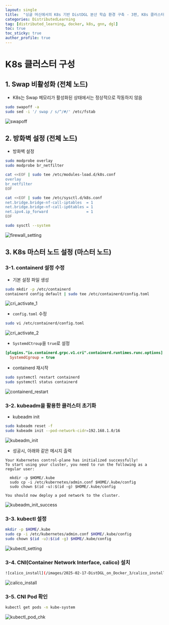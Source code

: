 ```yaml
---
layout: single
title:  "싱글 머신에서의 K8s 기반 DistDGL 분산 학습 환경 구축 - 3편, K8s 클러스터 구성"
categories: DistributedLearning
tag: [distributed_learning, docker, k8s, gnn, dgl]
toc: true
toc_sticky: true
author_profile: true
---
```


# K8s 클러스터 구성
## 1. Swap 비활성화 (전체 노드)
- K8s는 Swap 메모리가 활성화된 상태에서는 정상적으로 작동하지 않음

```bash
sudo swapoff -a
sudo sed -i '/ swap / s/^/#/' /etc/fstab
```

![swapoff](/images/2025-02-17-DistDGL_on_Docker_3/swapoff.png)

## 2. 방화벽 설정 (전체 노드)
- 방화벽 설정

```bash
sudo modprobe overlay
sudo modprobe br_netfilter

cat <<EOF | sudo tee /etc/modules-load.d/k8s.conf
overlay
br_netfilter
EOF

cat <<EOF | sudo tee /etc/sysctl.d/k8s.conf
net.bridge.bridge-nf-call-iptables  = 1
net.bridge.bridge-nf-call-ip6tables = 1
net.ipv4.ip_forward                 = 1
EOF

sudo sysctl --system
```

![firewall_setting](/images/2025-02-17-DistDGL_on_Docker_3/firewall_setting.png)

## 3. K8s 마스터 노드 설정 (마스터 노드)
### 3-1. containerd 설정 수정
- 기본 설정 파일 생성

```bash
sudo mkdir -p /etc/containerd
containerd config default | sudo tee /etc/containerd/config.toml
```

![cri_activate_1](/images/2025-02-17-DistDGL_on_Docker_3/cri_activate_1.png)

- `config.toml` 수정

```bash
sudo vi /etc/containerd/config.toml
```

![cri_activate_2](/images/2025-02-17-DistDGL_on_Docker_3/cri_activate_2.png)

- `SystemdCtroup`을 `true`로 설정

```ini
[plugins."io.containerd.grpc.v1.cri".containerd.runtimes.runc.options]
  SystemdCgroup = true
```

- containerd 재시작

```bash
sudo systemctl restart containerd
sudo systemctl status containerd
```

![containerd_restart](/images/2025-02-17-DistDGL_on_Docker_3/containerd_restart.png)

### 3-2. kubeadm을 활용한 클러스터 초기화
- kubeadm init

```bash
sudo kubeadm reset -f
sudo kubeadm init --pod-network-cidr=192.168.1.0/16
```

![kubeadm_init](/images/2025-02-17-DistDGL_on_Docker_3/kubeadm_init.png)

- 성공시, 아래와 같은 메시지 출력

```
Your Kubernetes control-plane has initialized successfully!
To start using your cluster, you need to run the following as a regular user:

  mkdir -p $HOME/.kube
  sudo cp -i /etc/kubernetes/admin.conf $HOME/.kube/config
  sudo chown $(id -u):$(id -g) $HOME/.kube/config

You should now deploy a pod network to the cluster.
```

![kubeadm_init_success](/images/2025-02-17-DistDGL_on_Docker_3/kubeadm_init_success.png)

### 3-3. kubectl 설정

```bash
mkdir -p $HOME/.kube
sudo cp -i /etc/kubernetes/admin.conf $HOME/.kube/config
sudo chown $(id -u):$(id -g) $HOME/.kube/config
```

![kubectl_setting](/images/2025-02-17-DistDGL_on_Docker_3/kubectl_setting.png)

### 3-4. CNI(Container Network Interface, calico) 설치

```bash
![calico_install](/images/2025-02-17-DistDGL_on_Docker_3/calico_install.png)
```

![calico_install](/images/2025-02-17-DistDGL_on_Docker_3/calico_install.png)

### 3-5. CNI Pod 확인

```bash
kubectl get pods -n kube-system
```

![kubectl_pod_chk](/images/2025-02-17-DistDGL_on_Docker_3/kubectl_cni_chk.png)